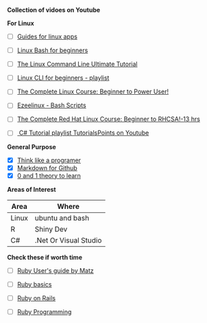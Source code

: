 
**Collection of vidoes on Youtube**

**For Linux**
* [ ] [Guides for linux apps](https://www.linuxtopia.org/online_books/index.html)
* [ ] [Linux Bash for beginners](https://www.youtube.com/watch?v=oxuRxtrO2Ag)
* [ ] [The Linux Command Line Ultimate Tutorial](https://www.youtube.com/watch?v=px8D72loRVg&list=PLSmXPSsgkZLuJKJhvL1U384aHesbVDekO)
* [ ] [Linux CLI for beginners - playlist](https://www.youtube.com/watch?v=YHFzr-akOas&list=PLS1QulWo1RIb9WVQGJ_vh-RQusbZgO_As)
* [ ] [The Complete Linux Course: Beginner to Power User!](https://www.youtube.com/watch?v=wBp0Rb-ZJak&t=135s)
* [ ] [Ezeelinux - Bash Scripts](https://www.ezeelinux.com/bash-scripts/)
* [ ] [The Complete Red Hat Linux Course: Beginner to RHCSA!-13 hrs](https://www.youtube.com/watch?v=uXD-Nuguhzc)
* [ ] [ C# Tutorial playlist TutorialsPoints on Youtube](https://www.youtube.com/watch?v=VToVLx8BXyk&list=PLWPirh4EWFpFYePpf3E3AI8LT4NInNoIM&index=5)


**General Purpose**
* [x] [Think like a programer](https://www.youtube.com/watch?v=5yJ38OWKcU0)
* [x] [Markdown for Github](https://guides.github.com/features/mastering-markdown/)
* [x] [0 and 1 theory to learn](https://www.youtube.com/watch?v=bPRgl2aJmxY)

**Areas of Interest**

Area | Where 
-----|------
Linux| ubuntu and bash
R| Shiny Dev
C# | .Net Or Visual Studio


**Check these if worth time**
* [ ] [Ruby User's guide by Matz](https://www.linuxtopia.org/online_books/programming_books/ruby_guide/index.html)
* [ ] [Ruby basics](https://www.techotopia.com/index.php/Simple_Ruby_Examples)
* [ ] [Ruby on Rails](https://guides.rubyonrails.org/getting_started.html)
* [ ] [Ruby Programming](https://www.linuxtopia.org/online_books/programming_books/ruby_tutorial/index.html)

